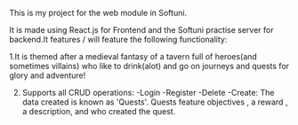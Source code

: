This is my project for the web module in Softuni.

It is made using React.js for Frontend and the Softuni practise server for backend.It features / will feature the following functionality:


1.It is themed after a medieval fantasy of a tavern full of heroes(and sometimes villains) who like to drink(alot)
    and go on journeys and quests for glory and adventure!

2. Supports all CRUD operations:
    -Login
    -Register
    -Delete
    -Create:
    The data created is known as 'Quests'. Quests feature objectives , a reward , a description, and who created the quest.